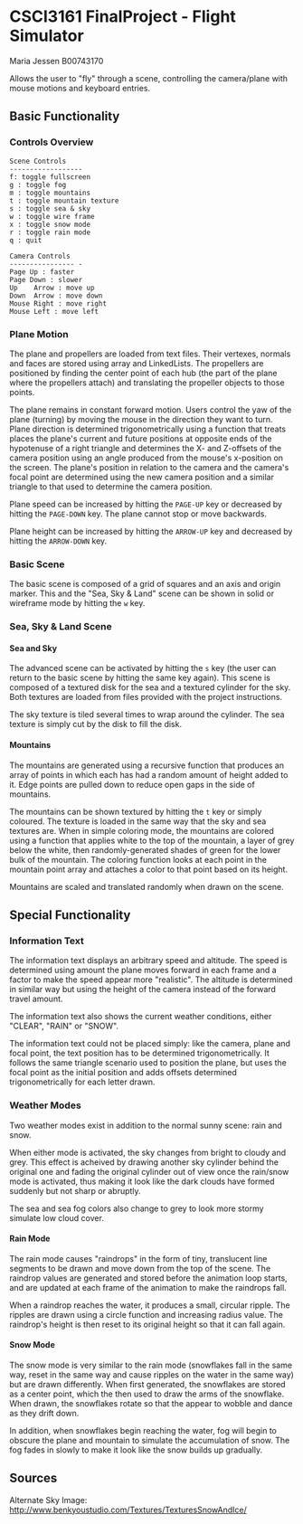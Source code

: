 # CSCI3161 FinalProject - Flight Simulator
Maria Jessen B00743170
  
Allows the user to "fly" through a scene, controlling the camera/plane with mouse motions and keyboard entries. 
  
## Basic Functionality
### Controls Overview
```
Scene Controls
------------------
f: toggle fullscreen
g : toggle fog
m : toggle mountains
t : toggle mountain texture
s : toggle sea & sky
w : toggle wire frame
x : toggle snow mode
r : toggle rain mode
q : quit

Camera Controls
---------------- -
Page Up : faster
Page Down : slower
Up    Arrow : move up
Down  Arrow : move down
Mouse Right : move right
Mouse Left : move left
```
 
### Plane Motion
The plane and propellers are loaded from text files. Their vertexes, normals and faces are stored using array and LinkedLists. The propellers are positioned by finding the center
point of each hub (the part of the plane where the propellers attach) and translating the propeller objects to those points.

The plane remains in constant forward motion. Users control the yaw of the plane (turning) by moving the mouse in the direction they want to turn.
Plane direction is determined trigonometrically using a function that treats places the plane's current and future positions at opposite ends of the hypotenuse of a right triangle and 
determines the X- and Z-offsets of the camera position using an angle produced from the mouse's x-position on the screen. The plane's position in relation to the camera and the camera's 
focal point are determined using the new camera position and a similar triangle to that used to determine the camera position.
  
Plane speed can be increased by hitting the `PAGE-UP` key or decreased by hitting the `PAGE-DOWN` key. The plane cannot stop or move backwards.
  
Plane height can be increased by hitting the `ARROW-UP` key and decreased by hitting the `ARROW-DOWN` key. 

### Basic Scene
The basic scene is composed of a grid of squares and an axis and origin marker. This and the "Sea, Sky & Land" scene can be shown in solid or wireframe mode by hitting the `w` key.
  
### Sea, Sky & Land Scene
#### Sea and Sky
The advanced scene can be activated by hitting the `s` key (the user can return to the basic scene by hitting the same key again). 
This scene is composed of a textured disk for the sea and a textured cylinder for the sky. Both textures are loaded from files provided with the project instructions.
  
The sky texture is tiled several times to wrap around the cylinder. The sea texture is simply cut by the disk to fill the disk.
  
#### Mountains
The mountains are generated using a recursive function that produces an array of points in which each has had a random amount of height added to it. Edge points are pulled down to reduce open
gaps in the side of mountains. 
  
The mountains can be shown textured by hitting the `t` key or simply coloured. The texture is loaded in the same way that the sky and sea textures are. 
When in simple coloring mode, the mountains are colored using a function that applies white to the top of the mountain, a layer of grey below the white, then randomly-generated shades of green
for the lower bulk of the mountain. The coloring function looks at each point in the mountain point array and attaches a color to that point based on its height. 
  
Mountains are scaled and translated randomly when drawn on the scene. 
  
## Special Functionality
### Information Text
The information text displays an arbitrary speed and altitude. The speed is determined using amount the plane moves forward in each frame and a factor to make the speed appear more "realistic".
The altitude is determined in similar way but using the height of the camera instead of the forward travel amount. 
  
The information text also shows the current weather conditions, either "CLEAR", "RAIN" or "SNOW".
  
The information text could not be placed simply: like the camera, plane and focal point, the text position has to be determined trigonometrically. It follows the same triangle scenario used to 
position the plane, but uses the focal point as the initial position and adds offsets determined trigonometrically for each letter drawn. 
 
### Weather Modes
Two weather modes exist in addition to the normal sunny scene: rain and snow.
  
When either mode is activated, the sky changes from bright to cloudy and grey. This effect is acheived by drawing another sky cylinder behind the original one and fading the original cylinder
out of view once the rain/snow mode is activated, thus making it look like the dark clouds have formed suddenly but not sharp or abruptly.
  
The sea and sea fog colors also change to grey to look more stormy simulate low cloud cover.
 
#### Rain Mode
The rain mode causes "raindrops" in the form of tiny, translucent line segments to be drawn and move down from the top of the scene. The raindrop values are generated and stored before the animation 
loop starts, and are updated at each frame of the animation to make the raindrops fall.
  
When a raindrop reaches the water, it produces a small, circular ripple. The ripples are drawn using a circle function and increasing radius value.
The raindrop's height is then reset to its original height so that it can fall again. 

#### Snow Mode
The snow mode is very similar to the rain mode (snowflakes fall in the same way, reset in the same way and cause ripples on the water in the same way) but are drawn differently.
When first generated, the snowflakes are stored as a center point, which the then used to draw the arms of the snowflake. 
When drawn, the snowflakes rotate so that the appear to wobble and dance as they drift down.

In addition, when snowflakes begin reaching the water, fog will begin to obscure the plane and mountain to simulate the accumulation of snow. The fog fades in slowly to make it look
like the snow builds up gradually.

## Sources
Alternate Sky Image: http://www.benkyoustudio.com/Textures/TexturesSnowAndIce/